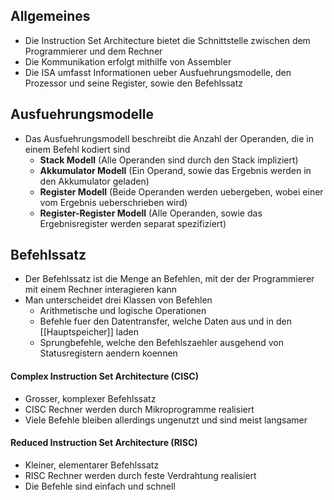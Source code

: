 ## Allgemeines
- Die Instruction Set Architecture bietet die Schnittstelle zwischen dem Programmierer und dem Rechner
- Die Kommunikation erfolgt mithilfe von Assembler
- Die ISA umfasst Informationen ueber Ausfuehrungsmodelle, den Prozessor und seine Register, sowie den Befehlssatz
## Ausfuehrungsmodelle
- Das Ausfuehrungsmodell beschreibt die Anzahl der Operanden, die in einem Befehl kodiert sind
	- **Stack Modell** (Alle Operanden sind durch den Stack impliziert)
	- **Akkumulator Modell** (Ein Operand, sowie das Ergebnis werden in den Akkumulator geladen)
	- **Register Modell** (Beide Operanden werden uebergeben, wobei einer vom Ergebnis ueberschrieben wird)
	- **Register-Register Modell** (Alle Operanden, sowie das Ergebnisregister werden separat spezifiziert)
## Befehlssatz
- Der Befehlssatz ist die Menge an Befehlen, mit der der Programmierer mit einem Rechner interagieren kann
- Man unterscheidet drei Klassen von Befehlen
	- Arithmetische und logische Operationen
	- Befehle fuer den Datentransfer, welche Daten aus und in den [[Hauptspeicher]] laden
	- Sprungbefehle, welche den Befehlszaehler ausgehend von Statusregistern aendern koennen
#### Complex Instruction Set Architecture (CISC)
- Grosser, komplexer Befehlssatz
- CISC Rechner werden durch Mikroprogramme realisiert
- Viele Befehle bleiben allerdings ungenutzt und sind meist langsamer
#### Reduced Instruction Set Architecture (RISC)
- Kleiner, elementarer Befehlssatz
- RISC Rechner werden durch feste Verdrahtung realisiert
- Die Befehle sind einfach und schnell